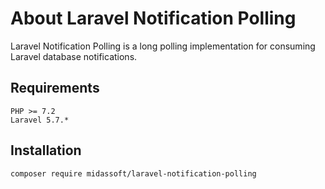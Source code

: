 # About Laravel Notification Polling

Laravel Notification Polling is a long polling implementation for consuming Laravel database notifications.

## Requirements
```
PHP >= 7.2
Laravel 5.7.* 
```

## Installation

```
composer require midassoft/laravel-notification-polling
```

